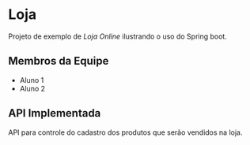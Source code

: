 # Loja

Projeto de exemplo de _Loja Online_ ilustrando o uso do Spring boot.

## Membros da Equipe

- Aluno 1
- Aluno 2

## API Implementada

API para controle do cadastro dos produtos que serão vendidos na loja.


